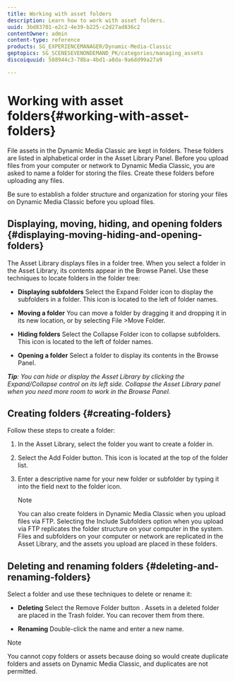 ```yaml
---
title: Working with asset folders
description: Learn how to work with asset folders.
uuid: 3bd83701-e2c2-4e39-b225-c2d27ad836c2
contentOwner: admin
content-type: reference
products: SG_EXPERIENCEMANAGER/Dynamic-Media-Classic
geptopics: SG_SCENESEVENONDEMAND_PK/categories/managing_assets
discoiquuid: 588944c3-78ba-4bd1-a8da-9a6dd99a27a9

---
```


# Working with asset folders{#working-with-asset-folders}

File assets in the Dynamic Media Classic are kept in folders. These folders are listed in alphabetical order in the Asset Library Panel. Before you upload files from your computer or network to Dynamic Media Classic, you are asked to name a folder for storing the files. Create these folders before uploading any files.

Be sure to establish a folder structure and organization for storing your files on Dynamic Media Classic before you upload files.

## Displaying, moving, hiding, and opening folders {#displaying-moving-hiding-and-opening-folders}

The Asset Library displays files in a folder tree. When you select a folder in the Asset Library, its contents appear in the Browse Panel. Use these techniques to locate folders in the folder tree:

* **Displaying subfolders**
Select the Expand Folder icon to display the subfolders in a folder. This icon is located to the left of folder names.

* **Moving a folder**
You can move a folder by dragging it and dropping it in its new location, or by selecting File >Move Folder.

* **Hiding folders**
Select the Collapse Folder icon to collapse subfolders. This icon is located to the left of folder names.

* **Opening a folder**
Select a folder to display its contents in the Browse Panel.

***Tip**: You can hide or display the Asset Library by clicking the Expand/Collapse control on its left side. Collapse the Asset Library panel when you need more room to work in the Browse Panel.*

## Creating folders {#creating-folders}

Follow these steps to create a folder:

1. In the Asset Library, select the folder you want to create a folder in.
1. Select the Add Folder button. This icon is located at the top of the folder list.
1. Enter a descriptive name for your new folder or subfolder by typing it into the field next to the folder icon.

   >[!NOTE]
   >
   >You can also create folders in Dynamic Media Classic when you upload files via FTP. Selecting the Include Subfolders option when you upload via FTP replicates the folder structure on your computer in the system. Files and subfolders on your computer or network are replicated in the Asset Library, and the assets you upload are placed in these folders.

## Deleting and renaming folders {#deleting-and-renaming-folders}

Select a folder and use these techniques to delete or rename it:

* **Deleting**
Select the Remove Folder button . Assets in a deleted folder are placed in the Trash folder. You can recover them from there.

* **Renaming**
Double-click the name and enter a new name.

>[!NOTE]
>
>You cannot copy folders or assets because doing so would create duplicate folders and assets on Dynamic Media Classic, and duplicates are not permitted.
